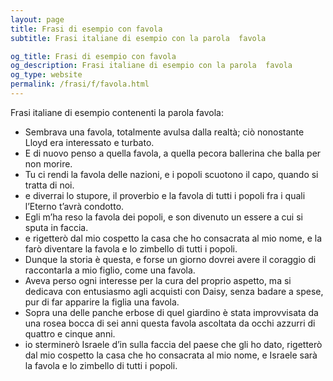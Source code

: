 ```yaml
---
layout: page
title: Frasi di esempio con favola 
subtitle: Frasi italiane di esempio con la parola  favola

og_title: Frasi di esempio con favola 
og_description: Frasi italiane di esempio con la parola  favola
og_type: website
permalink: /frasi/f/favola.html
---
```


Frasi italiane di esempio contenenti la parola favola:


- Sembrava una favola, totalmente avulsa dalla realtà; ciò nonostante Lloyd era interessato e turbato.
- E di nuovo penso a quella favola, a quella pecora ballerina che balla per non morire.
- Tu ci rendi la favola delle nazioni, e i popoli scuotono il capo, quando si tratta di noi.
- e diverrai lo stupore, il proverbio e la favola di tutti i popoli fra i quali l’Eterno t’avrà condotto.
- Egli m’ha reso la favola dei popoli, e son divenuto un essere a cui si sputa in faccia.
- e rigetterò dal mio cospetto la casa che ho consacrata al mio nome, e la farò diventare la favola e lo zimbello di tutti i popoli.
- Dunque la storia è questa, e forse un giorno dovrei avere il coraggio di raccontarla a mio figlio, come una favola.
- Aveva perso ogni interesse per la cura del proprio aspetto, ma si dedicava con entusiasmo agli acquisti con Daisy, senza badare a spese, pur di far apparire la figlia una favola.
- Sopra una delle panche erbose di quel giardino è stata improvvisata da una rosea bocca di sei anni questa favola ascoltata da occhi azzurri di quattro e cinque anni.
- io sterminerò Israele d’in sulla faccia del paese che gli ho dato, rigetterò dal mio cospetto la casa che ho consacrata al mio nome, e Israele sarà la favola e lo zimbello di tutti i popoli.
